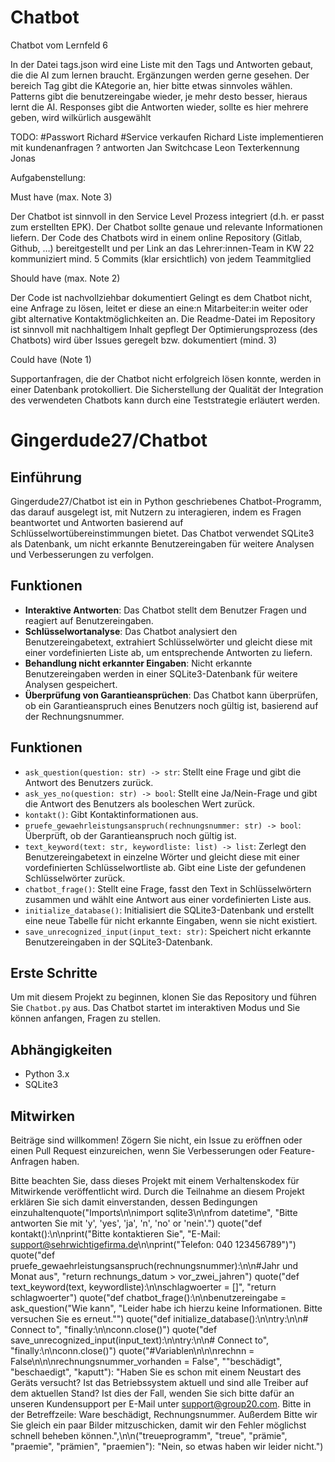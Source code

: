# Chatbot
Chatbot vom Lernfeld 6

In der Datei tags.json wird eine Liste mit den Tags und Antworten gebaut, die die AI zum lernen braucht.
Ergänzungen werden gerne gesehen.
Der bereich Tag gibt die KAtegorie an, hier bitte etwas sinnvoles wählen.
Patterns gibt die benutzereingabe wieder, je mehr desto besser, hieraus lernt die AI.
Responses gibt die Antworten wieder, sollte es hier mehrere geben, wird wilkürlich ausgewählt

TODO: 
#Passwort Richard 
#Service verkaufen Richard
Liste implementieren mit kundenanfragen ?
antworten Jan
Switchcase Leon
Texterkennung Jonas

Aufgabenstellung:

Must have (max. Note 3)

Der Chatbot ist sinnvoll in den Service Level Prozess integriert (d.h. er passt zum erstellten EPK). 
Der Chatbot sollte genaue und relevante Informationen liefern.
Der Code des Chatbots wird in einem online Repository (Gitlab, Github, …) bereitgestellt und per Link an das Lehrer:innen-Team in KW 22 kommuniziert
mind. 5 Commits (klar ersichtlich) von jedem Teammitglied

Should have (max. Note 2)

Der Code ist nachvollziehbar dokumentiert
Gelingt es dem Chatbot nicht, eine Anfrage zu lösen, leitet er diese an eine:n Mitarbeiter:in weiter oder gibt alternative Kontaktmöglichkeiten an.
Die Readme-Datei im Repository ist sinnvoll mit nachhaltigem Inhalt gepflegt
Der Optimierungsprozess (des Chatbots) wird über Issues geregelt bzw. dokumentiert (mind. 3)

Could have (Note 1)

Supportanfragen, die der Chatbot nicht erfolgreich lösen konnte, werden in einer Datenbank protokolliert.
Die Sicherstellung der Qualität der Integration des verwendeten Chatbots kann durch eine Teststrategie erläutert werden.

# Gingerdude27/Chatbot

## Einführung

Gingerdude27/Chatbot ist ein in Python geschriebenes Chatbot-Programm, das darauf ausgelegt ist, mit Nutzern zu interagieren, indem es Fragen beantwortet und Antworten basierend auf Schlüsselwortübereinstimmungen bietet. Das Chatbot verwendet SQLite3 als Datenbank, um nicht erkannte Benutzereingaben für weitere Analysen und Verbesserungen zu verfolgen.

## Funktionen

- **Interaktive Antworten**: Das Chatbot stellt dem Benutzer Fragen und reagiert auf Benutzereingaben.
- **Schlüsselwortanalyse**: Das Chatbot analysiert den Benutzereingabetext, extrahiert Schlüsselwörter und gleicht diese mit einer vordefinierten Liste ab, um entsprechende Antworten zu liefern.
- **Behandlung nicht erkannter Eingaben**: Nicht erkannte Benutzereingaben werden in einer SQLite3-Datenbank für weitere Analysen gespeichert.
- **Überprüfung von Garantieansprüchen**: Das Chatbot kann überprüfen, ob ein Garantieanspruch eines Benutzers noch gültig ist, basierend auf der Rechnungsnummer.

## Funktionen

- `ask_question(question: str) -> str`: Stellt eine Frage und gibt die Antwort des Benutzers zurück.
- `ask_yes_no(question: str) -> bool`: Stellt eine Ja/Nein-Frage und gibt die Antwort des Benutzers als booleschen Wert zurück.
- `kontakt()`: Gibt Kontaktinformationen aus.
- `pruefe_gewaehrleistungsanspruch(rechnungsnummer: str) -> bool`: Überprüft, ob der Garantieanspruch noch gültig ist.
- `text_keyword(text: str, keywordliste: list) -> list`: Zerlegt den Benutzereingabetext in einzelne Wörter und gleicht diese mit einer vordefinierten Schlüsselwortliste ab. Gibt eine Liste der gefundenen Schlüsselwörter zurück.
- `chatbot_frage()`: Stellt eine Frage, fasst den Text in Schlüsselwörtern zusammen und wählt eine Antwort aus einer vordefinierten Liste aus.
- `initialize_database()`: Initialisiert die SQLite3-Datenbank und erstellt eine neue Tabelle für nicht erkannte Eingaben, wenn sie nicht existiert.
- `save_unrecognized_input(input_text: str)`: Speichert nicht erkannte Benutzereingaben in der SQLite3-Datenbank.

## Erste Schritte

Um mit diesem Projekt zu beginnen, klonen Sie das Repository und führen Sie `Chatbot.py` aus. Das Chatbot startet im interaktiven Modus und Sie können anfangen, Fragen zu stellen.

## Abhängigkeiten

- Python 3.x
- SQLite3

## Mitwirken

Beiträge sind willkommen! Zögern Sie nicht, ein Issue zu eröffnen oder einen Pull Request einzureichen, wenn Sie Verbesserungen oder Feature-Anfragen haben.

Bitte beachten Sie, dass dieses Projekt mit einem Verhaltenskodex für Mitwirkende veröffentlicht wird. Durch die Teilnahme an diesem Projekt erklären Sie sich damit einverstanden, dessen Bedingungen einzuhaltenquote("Imports\n\nimport sqlite3\n\nfrom datetime", "Bitte antworten Sie mit 'y', 'yes', 'ja', 'n', 'no' or 'nein'.")
quote("def kontakt():\n\nprint(\"Bitte kontaktieren Sie", "E-Mail: support@sehrwichtigefirma.de\n\nprint(\"Telefon: 040 123456789\")")
quote("def pruefe_gewaehrleistungsanspruch(rechnungsnummer):\n\n#Jahr und Monat aus", "return rechnungs_datum > vor_zwei_jahren")
quote("def text_keyword(text, keywordliste):\n\nschlagwoerter = []", "return schlagwoerter")
quote("def chatbot_frage():\n\nbenutzereingabe = ask_question(\"Wie kann", "Leider habe ich hierzu keine Informationen. Bitte versuchen Sie es erneut.\"")
quote("def initialize_database():\n\ntry:\n\n# Connect to", "finally:\n\nconn.close()")
quote("def save_unrecognized_input(input_text):\n\ntry:\n\n# Connect to", "finally:\n\nconn.close()")
quote("#Variablen\n\n\nrechnn = False\n\n\nrechnungsnummer_vorhanden = False", "\"beschädigt\", \"beschaedigt\", \"kaputt\"): \"Haben Sie es schon mit einem Neustart des Geräts versucht? Ist das Betriebssystem aktuell und sind alle Treiber auf dem aktuellen Stand? Ist dies der Fall, wenden Sie sich bitte dafür an unseren Kundensupport per E-Mail unter support@group20.com. Bitte in der Betreffzeile: Ware beschädigt, Rechnungsnummer. Außerdem Bitte wir Sie gleich ein paar Bilder mitzuschicken, damit wir den Fehler möglichst schnell beheben können.\",\n\n(\"treueprogramm\", \"treue\", \"prämie\", \"praemie\", \"prämien\", \"praemien\"): \"Nein, so etwas haben wir leider nicht.")
